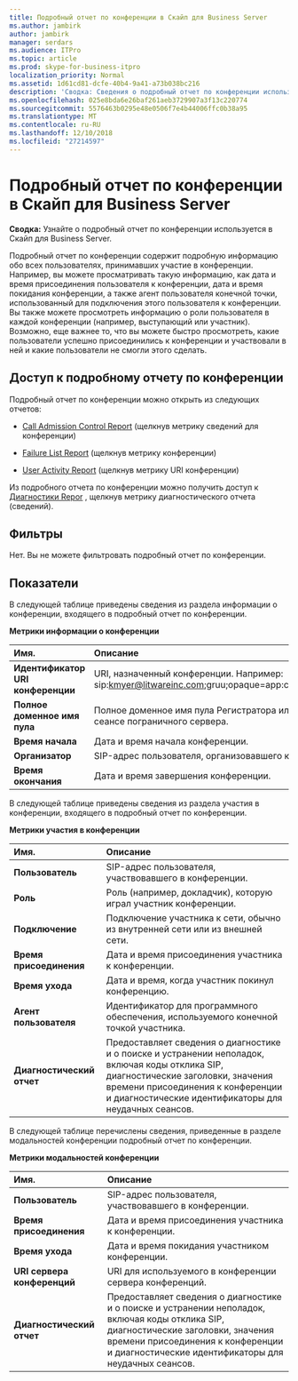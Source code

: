 ```yaml
---
title: Подробный отчет по конференции в Скайп для Business Server
ms.author: jambirk
author: jambirk
manager: serdars
ms.audience: ITPro
ms.topic: article
ms.prod: skype-for-business-itpro
localization_priority: Normal
ms.assetid: 1d61cd81-dcfe-40b4-9a41-a73b038bc216
description: 'Сводка: Сведения о подробный отчет по конференции используется в Скайп для Business Server.'
ms.openlocfilehash: 025e8bda6e26baf261aeb3729907a3f13c220774
ms.sourcegitcommit: 5576463b0295e48e0506f7e4b44006ffc0b38a95
ms.translationtype: MT
ms.contentlocale: ru-RU
ms.lasthandoff: 12/10/2018
ms.locfileid: "27214597"
---
```

# <a name="conference-detail-report-in-skype-for-business-server"></a>Подробный отчет по конференции в Скайп для Business Server

**Сводка:** Узнайте о подробный отчет по конференции используется в Скайп для Business Server.

Подробный отчет по конференции содержит подробную информацию обо всех пользователях, принимавших участие в конференции. Например, вы можете просматривать такую информацию, как дата и время присоединения пользователя к конференции, дата и время покидания конференции, а также агент пользователя конечной точки, использованный для подключения этого пользователя к конференции. Вы также можете просмотреть информацию о роли пользователя в каждой конференции (например, выступающий или участник). Возможно, еще важнее то, что вы можете быстро просмотреть, какие пользователи успешно присоединились к конференции и участвовали в ней и какие пользователи не смогли этого сделать.

## <a name="accessing-the-conference-detail-report"></a>Доступ к подробному отчету по конференции

Подробный отчет по конференции можно открыть из следующих отчетов:

- [Call Admission Control Report](call-admission-control-report.md) (щелкнув метрику сведений для конференции)

- [Failure List Report](failure-list-report.md) (щелкнув метрику конференции)

- [User Activity Report](call-diagnostic-reports-per-user.md) (щелкнув метрику URI конференции)

Из подробного отчета по конференции можно получить доступ к [Диагностики Repor](diagnostic-report.md) , щелкнув метрику диагностического отчета (сведений).

## <a name="filters"></a>Фильтры

Нет. Вы не можете фильтровать подробный отчет по конференции.

## <a name="metrics"></a>Показатели

В следующей таблице приведены сведения из раздела информации о конференции, входящего в подробный отчет по конференции.

**Метрики информации о конференции**


| **Имя**.                 | **Описание**                                                                                                            |
|:-------------------------|:---------------------------------------------------------------------------------------------------------------------------|
| **Идентификатор URI конференции** <br/> | URI, назначенный конференции. Например:  <br/> sip:kmyer@litwareinc.com;gruu;opaque=app:conf:focus:id:drg2y8v4  <br/> |
| **Полное доменное имя пула** <br/>      | Полное доменное имя пула Регистратора или участвующего в сеансе пограничного сервера.  <br/>                             |
| **Время начала** <br/>     | Дата и время начала конференции.  <br/>                                                                          |
| **Организатор** <br/>      | SIP-адрес пользователя, организовавшего конференцию.  <br/>                                                               |
| **Время окончания** <br/>       | Дата и время завершения конференции.  <br/>                                                                            |

В следующей таблице приведены сведения из раздела участия в конференции, входящего в подробный отчет по конференции.

**Метрики участия в конференции**

|**Имя**.|**Описание**|
|:-----|:-----|
|**Пользователь** <br/> |SIP-адрес пользователя, участвовавшего в конференции.  <br/> |
|**Роль** <br/> |Роль (например, докладчик), которую играл участник конференции.  <br/> |
|**Подключение** <br/> |Подключение участника к сети, обычно из внутренней сети или из внешней сети.  <br/> |
|**Время присоединения** <br/> |Дата и время присоединения участника к конференции.  <br/> |
|**Время ухода** <br/> |Дата и время, когда участник покинул конференцию.  <br/> |
|**Агент пользователя** <br/> |Идентификатор для программного обеспечения, используемого конечной точкой участника.  <br/> |
|**Диагностический отчет** <br/> |Предоставляет сведения о диагностике и о поиске и устранении неполадок, включая коды отклика SIP, диагностические заголовки, значения времени присоединения к конференции и диагностические идентификаторы для неудачных сеансов.  <br/> |

В следующей таблице перечислены сведения, приведенные в разделе модальностей конференции подробный отчет по конференции.

**Метрики модальностей конференции**

|**Имя**.|**Описание**|
|:-----|:-----|
|**Пользователь** <br/> |SIP-адрес пользователя, участвовавшего в конференции.  <br/> |
|**Время присоединения** <br/> |Дата и время присоединения участника к конференции.  <br/> |
|**Время ухода** <br/> |Дата и время покидания участником конференции.  <br/> |
|**URI сервера конференций** <br/> |URI для используемого в конференции сервера конференций.  <br/> |
|**Диагностический отчет** <br/> |Предоставляет сведения о диагностике и о поиске и устранении неполадок, включая коды отклика SIP, диагностические заголовки, значения времени присоединения к конференции и диагностические идентификаторы для неудачных сеансов.  <br/> |


